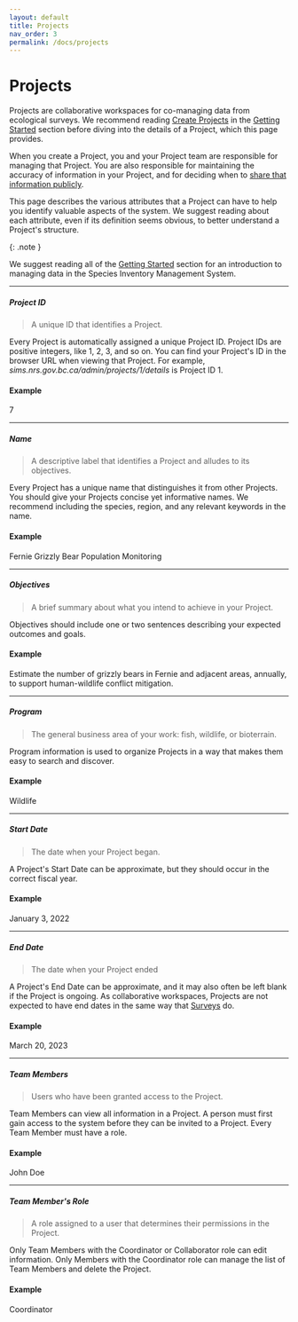 ```yaml
---
layout: default
title: Projects
nav_order: 3
permalink: /docs/projects
---
```


# Projects

Projects are collaborative workspaces for co-managing data from ecological surveys. We recommend reading [Create Projects](/docs/getting-started/create-projects) in the [Getting Started](/docs/getting-started) section before diving into the details of a Project, which this page provides.

When you create a Project, you and your Project team are responsible for managing that Project. You are also responsible for maintaining the accuracy of information in your Project, and for deciding when to [share that information publicly]().

This page describes the various attributes that a Project can have to help you identify valuable aspects of the system. We suggest reading about each attribute, even if its definition seems obvious, to better understand a Project's structure.

{: .note }

We suggest reading all of the [Getting Started]() section for an introduction to managing data in the Species Inventory Management System.

---

##### Project ID

> A unique ID that identifies a Project.

Every Project is automatically assigned a unique Project ID. Project IDs are positive integers, like 1, 2, 3, and so on. You can find your Project's ID in the browser URL when viewing that Project. For example, _sims.nrs.gov.bc.ca/admin/projects/1/details_ is Project ID 1.

#### Example

7

---

##### Name

> A descriptive label that identifies a Project and alludes to its objectives.

Every Project has a unique name that distinguishes it from other Projects. You should give your Projects concise yet informative names. We recommend including the species, region, and any relevant keywords in the name.

#### Example

Fernie Grizzly Bear Population Monitoring

---

##### Objectives

> A brief summary about what you intend to achieve in your Project.

Objectives should include one or two sentences describing your expected outcomes and goals.

#### Example

Estimate the number of grizzly bears in Fernie and adjacent areas, annually, to support human-wildlife conflict mitigation.

---

##### Program

> The general business area of your work: fish, wildlife, or bioterrain.

Program information is used to organize Projects in a way that makes them easy to search and discover.

#### Example

Wildlife

---

##### Start Date

> The date when your Project began.

A Project's Start Date can be approximate, but they should occur in the correct fiscal year.

#### Example

January 3, 2022

---

##### End Date

> The date when your Project ended

A Project's End Date can be approximate, and it may also often be left blank if the Project is ongoing. As collaborative workspaces, Projects are not expected to have end dates in the same way that [Surveys]() do.

#### Example

March 20, 2023

---

##### Team Members

> Users who have been granted access to the Project.

Team Members can view all information in a Project. A person must first gain access to the system before they can be invited to a Project. Every Team Member must have a role.

#### Example

John Doe

---

##### Team Member's Role

> A role assigned to a user that determines their permissions in the Project.

Only Team Members with the Coordinator or Collaborator role can edit information. Only Members with the Coordinator role can manage the list of Team Members and delete the Project.

#### Example

Coordinator
